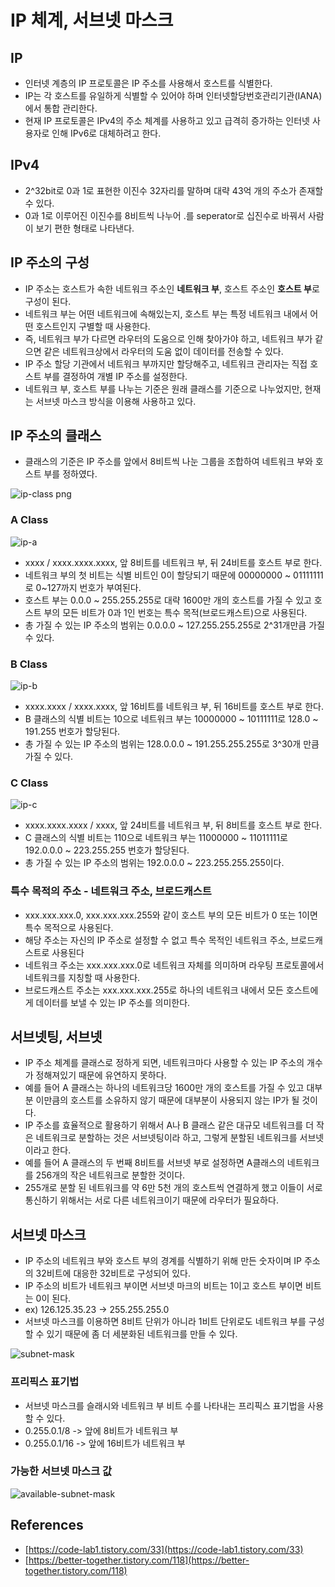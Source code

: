 # IP 체계, 서브넷 마스크

## IP

- 인터넷 계층의 IP 프로토콜은 IP 주소를 사용해서 호스트를 식별한다.
- IP는 각 호스트를 유일하게 식별할 수 있어야 하며 인터넷할당번호관리기관(IANA)에서 통합 관리한다.
- 현재 IP 프로토콜은 IPv4의 주소 체계를 사용하고 있고 급격히 증가하는 인터넷 사용자로 인해 IPv6로 대체하려고 한다.

## IPv4

- 2^32bit로 0과 1로 표현한 이진수 32자리를 말하며 대략 43억 개의 주소가 존재할 수 있다.
- 0과 1로 이루어진 이진수를 8비트씩 나누어 .를 seperator로 십진수로 바꿔서 사람이 보기 편한 형태로 나타낸다.

## IP 주소의 구성

- IP 주소는 호스트가 속한 네트워크 주소인 **네트워크 부**, 호스트 주소인 **호스트 부**로 구성이 된다.
- 네트워크 부는 어떤 네트워크에 속해있는지, 호스트 부는 특정 네트워크 내에서 어떤 호스트인지 구별할 때 사용한다.
- 즉, 네트워크 부가 다르면 라우터의 도움으로 인해 찾아가야 하고, 네트워크 부가 같으면 같은 네트워크상에서 라우터의 도움 없이 데이터를 전송할 수 있다.
- IP 주소 할당 기관에서 네트워크 부까지만 할당해주고, 네트워크 관리자는 직접 호스트 부를 결정하여 개별 IP 주소를 설정한다.
- 네트워크 부, 호스트 부를 나누는 기준은 원래 클래스를 기준으로 나누었지만, 현재는 서브넷 마스크 방식을 이용해 사용하고 있다.

## IP 주소의 클래스

- 클래스의 기준은 IP 주소를 앞에서 8비트씩 나눈 그룹을 조합하여 네트워크 부와 호스트 부를 정하였다.

![ip-class png](https://user-images.githubusercontent.com/50051656/184358031-4e14dde7-77a4-4d16-bf6f-43bf8784784c.png)

### A Class

![ip-a](https://user-images.githubusercontent.com/50051656/184358280-8779dab0-27c0-43f9-a578-8ac0a141685c.png)

- xxxx / xxxx.xxxx.xxxx, 앞 8비트를 네트워크 부, 뒤 24비트를 호스트 부로 한다.
- 네트워크 부의 첫 비트는 식별 비트인 0이 할당되기 때문에 00000000 ~ 01111111로 0~127까지 번호가 부여된다.
- 호스트 부는 0.0.0 ~ 255.255.255로 대략 1600만 개의 호스트를 가질 수 있고 호스트 부의 모든 비트가 0과 1인 번호는 특수 목적(브로드캐스트)으로 사용된다.
- 총 가질 수 있는 IP 주소의 범위는 0.0.0.0 ~ 127.255.255.255로 2^31개만큼 가질 수 있다.

### B Class

![ip-b](https://user-images.githubusercontent.com/50051656/184358285-3c205b8f-910a-4c52-ae8b-e90ba1897b77.png)

- xxxx.xxxx / xxxx.xxxx, 앞 16비트를 네트워크 부, 뒤 16비트를 호스트 부로 한다.
- B 클래스의 식별 비트는 10으로 네트워크 부는 10000000 ~ 10111111로 128.0 ~ 191.255 번호가 할당된다.
- 총 가질 수 있는 IP 주소의 범위는 128.0.0.0 ~ 191.255.255.255로 3^30개 만큼 가질 수 있다.

### C Class

![ip-c](https://user-images.githubusercontent.com/50051656/184358287-b332aac2-4c09-4dc0-941f-a4389777d4a6.png)

- xxxx.xxxx.xxxx / xxxx, 앞 24비트를 네트워크 부, 뒤 8비트를 호스트 부로 한다.
- C 클래스의 식별 비트는 110으로 네트워크 부는 11000000 ~ 11011111로 192.0.0.0 ~ 223.255.255 번호가 할당된다.
- 총 가질 수 있는 IP 주소의 범위는 192.0.0.0 ~ 223.255.255.255이다.

### 특수 목적의 주소 - 네트워크 주소, 브로드캐스트

- xxx.xxx.xxx.0, xxx.xxx.xxx.255와 같이 호스트 부의 모든 비트가 0 또는 1이면 특수 목적으로 사용된다.
- 해당 주소는 자신의 IP 주소로 설정할 수 없고 특수 목적인 네트워크 주소, 브로드캐스트로 사용된다
- 네트워크 주소는 xxx.xxx.xxx.0로 네트워크 자체를 의미하며 라우팅 프로토콜에서 네트워크를 지칭할 때 사용한다.
- 브로드캐스트 주소는 xxx.xxx.xxx.255로 하나의 네트워크 내에서 모든 호스트에게 데이터를 보낼 수 있는 IP 주소를 의미한다.

## 서브넷팅, 서브넷

- IP 주소 체계를 클래스로 정하게 되면, 네트워크마다 사용할 수 있는 IP 주소의 개수가 정해져있기 때문에 유연하지 못하다.
- 예를 들어 A 클래스는 하나의 네트워크당 1600만 개의 호스트를 가질 수 있고 대부분 이만큼의 호스트를 소유하지 않기 때문에 대부분이 사용되지 않는 IP가 될 것이다.
- IP 주소를 효율적으로 활용하기 위해서 A나 B 클래스 같은 대규모 네트워크를 더 작은 네트워크로 분할하는 것은 서브넷팅이라 하고, 그렇게 분할된 네트워크를 서브넷이라고 한다.
- 예를 들어 A 클래스의 두 번째 8비트를 서브넷 부로 설정하면 A클래스의 네트워크를 256개의 작은 네트워크로 분할한 것이다.
- 255개로 분할 된 네트워크를 약 6만 5천 개의 호스트씩 연결하게 했고 이들이 서로 통신하기 위해서는 서로 다른 네트워크이기 때문에 라우터가 필요하다.

## 서브넷 마스크

- IP 주소의 네트워크 부와 호스트 부의 경계를 식별하기 위해 만든 숫자이며 IP 주소의 32비트에 대응한 32비트로 구성되어 있다.
- IP 주소의 비트가 네트워크 부이면 서브넷 마크의 비트는 1이고 호스트 부이면 비트는 0이 된다.
- ex) 126.125.35.23 -> 255.255.255.0
- 서브넷 마스크를 이용하면 8비트 단위가 아니라 1비트 단위로도 네트워크 부를 구성할 수 있기 때문에 좀 더 세분화된 네트워크를 만들 수 있다.

![subnet-mask](https://user-images.githubusercontent.com/50051656/184360058-dcbb0e2c-c58c-47e0-b931-b3f498252f89.png)

### 프리픽스 표기법

- 서브넷 마스크를 슬래시와 네트워크 부 비트 수를 나타내는 프리픽스 표기법을 사용할 수 있다.
- 0.255.0.1/8 -> 앞에 8비트가 네트워크 부
- 0.255.0.1/16 -> 앞에 16비트가 네트워크 부

### 가능한 서브넷 마스크 값

![available-subnet-mask](https://user-images.githubusercontent.com/50051656/184360049-730eadf2-5545-4970-ba26-2f49de078dd9.png)

## References

- [https://code-lab1.tistory.com/33](https://code-lab1.tistory.com/33)
- [https://better-together.tistory.com/118](https://better-together.tistory.com/118)